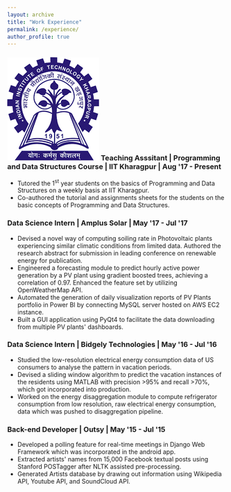 ```yaml
---
layout: archive
title: "Work Experience"
permalink: /experience/
author_profile: true
---
```


### <img src='/images/kgp.png'> Teaching Asssitant | Programming and Data Structures Course | IIT Kharagpur | Aug '17 - Present
* Tutored the 1<sup>st</sup> year students on the basics of Programming and Data Structures on a weekly basis at IIT Kharagpur.
* Co-authored the tutorial and assignments sheets for the students on the basic concepts of Programming and Data Structures.

### Data Science Intern | Amplus Solar | May '17 - Jul '17
* Devised a novel way of computing soiling rate in Photovoltaic plants experiencing similar climatic conditions from limited
data. Authored the research abstract for submission in leading conference on renewable energy for publication.
* Engineered a forecasting module to predict hourly active power generation by a PV plant using gradient boosted trees,
achieving a correlation of 0.97. Enhanced the feature set by utilizing OpenWeatherMap API.
* Automated the generation of daily visualization reports of PV Plants portfolio in Power BI by connecting MySQL server
hosted on AWS EC2 instance.
* Built a GUI application using PyQt4 to facilitate the data downloading from multiple PV plants' dashboards.

### Data Science Intern | Bidgely Technologies | May '16 - Jul '16
* Studied the low-resolution electrical energy consumption data of US consumers to analyse the pattern in vacation periods.
* Devised a sliding window algorithm to predict the vacation instances of the residents using MATLAB with precision >95%
and recall >70%, which got incorporated into production.
* Worked on the energy disaggregation module to compute refrigerator consumption from low resolution, raw electrical
energy consumption, data which was pushed to disaggregation pipeline.


### Back-end Developer | Outsy | May '15 - Jul '15
* Developed a polling feature for real-time meetings in Django Web Framework which was incorporated in the android app.
* Extracted artists' names from 15,000 Facebook textual posts using Stanford POSTagger after NLTK assisted pre-processing.
* Generated Artists database by drawing out information using Wikipedia API, Youtube API, and SoundCloud API.